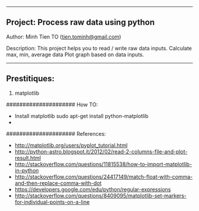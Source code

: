 -------------------------------------
Project: Process raw data using python
--------------------------------------

Author: Minh Tien TO (tien.tominh@gmail.com)

Description: 
	This project helps you to read / write raw data inputs.
	Calculate max, min, average data
	Plot graph based on data inputs.

--------------
Prestitiques:
--------------
1. matplotlib



#####################
How TO:
- Install matplotlib
  sudo apt-get install python-matplotlib
-

#####################
References:
- http://matplotlib.org/users/pyplot_tutorial.html
- http://python-astro.blogspot.it/2012/02/read-2-columns-file-and-plot-result.html
- http://stackoverflow.com/questions/11815538/how-to-import-matplotlib-in-python
- http://stackoverflow.com/questions/24417149/match-float-with-comma-and-then-replace-comma-with-dot
- https://developers.google.com/edu/python/regular-expressions
- http://stackoverflow.com/questions/8409095/matplotlib-set-markers-for-individual-points-on-a-line
